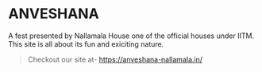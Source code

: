 # ANVESHANA
A fest presented by Nallamala House one of the official houses under IITM. This site is all about its fun and exiciting nature. 
> Checkout our site at- https://anveshana-nallamala.in/
